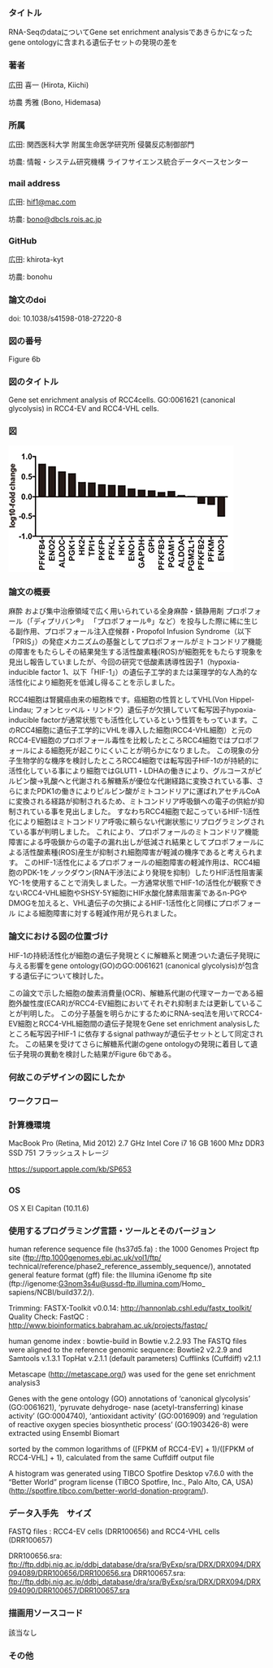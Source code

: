 ### タイトル
RNA-SeqのdataについてGene set enrichment analysisであきらかになったgene ontologyに含まれる遺伝子セットの発現の差を

### 著者
広田 喜一 (Hirota, Kiichi)

坊農 秀雅 (Bono, Hidemasa)

### 所属
広田: 関西医科大学 附属生命医学研究所 侵襲反応制御部門

坊農: 情報・システム研究機構 ライフサイエンス統合データベースセンター

###  mail address
広田: hif1@mac.com

坊農: bono@dbcls.rois.ac.jp

### GitHub
 広田: khirota-kyt

坊農: bonohu


###  論文のdoi
doi: 10.1038/s41598-018-27220-8

###  図の番号
Figure 6b

### 図のタイトル
 Gene set enrichment analysis of RCC4cells.
GO:0061621 (canonical glycolysis) in RCC4-EV and RCC4-VHL cells.



### 図

![fig6b](https://github.com/khirota-kyt/dry_analysis/blob/master/fig6b.png)

### 論文の概要

麻酔 および集中治療領域で広く用いられている全身麻酔・鎮静用剤 プロポフォール（「ディプリバン®」 「プロポフォール®」など）を投与した際に稀に生じる副作用、プロポフォール注入症候群・Propofol Infusion Syndrome（以下「PRIS」）の発症メカニズムの基盤としてプロポフォールがミトコンドリア機能の障害をもたらしその結果発生する活性酸素種(ROS)が細胞死をもたらす現象を見出し報告していましたが、今回の研究で低酸素誘導性因子1（hypoxia-inducible factor 1、以下「HIF-1」）の遺伝子工学的または薬理学的な人為的な活性化により細胞死を低減し得ることを示しました。

RCC4細胞は腎臓癌由来の細胞株です。癌細胞の性質としてVHL(Von Hippel-Lindau; フォンヒッペル・リンドウ）遺伝子が欠損していて転写因子hypoxia-inducible factorが通常状態でも活性化しているという性質をもっています。このRCC4細胞に遺伝子工学的にVHLを導入した細胞(RCC4-VHL細胞）と元のRCC4-EV細胞のプロポフォール毒性を比較したところRCC4細胞ではプロポフォールによる細胞死が起こりにくいことが明らかになりました。
この現象の分子生物学的な機序を検討したところRCC4細胞では転写因子HIF-1のが持続的に活性化している事により細胞ではGLUT1・LDHAの働きにより、グルコースがピルビン酸→乳酸へと代謝される解糖系が優位な代謝経路に変換されている事、さらにまたPDK1の働きによりピルビン酸がミトコンドリアに運ばれアセチルCoAに変換される経路が抑制されるため、ミトコンドリア呼吸鎖への電子の供給が抑制されている事を見出しました。
すなわちRCC4細胞で起こっているHIF-1活性化により細胞はミトコンドリア呼吸に頼らない代謝状態にリプログラミングされている事が判明しました。
これにより、プロポフォールのミトコンドリア機能障害による呼吸鎖からの電子の漏れ出しが低減され結果としてプロポフォールによる活性酸素種(ROS)産生が抑制され細胞障害が軽減の機序であると考えられます。
このHIF-1活性化によるプロポフォールの細胞障害の軽減作用は、RCC4細胞のPDK-1をノックダウン(RNA干渉法により発現を抑制）したりHIF活性阻害薬YC-1を使用することで消失しました。一方通常状態でHIF-1の活性化が観察できないRCC4-VHL細胞やSHSY-5Y細胞にHIF水酸化酵素阻害薬であるn-PGやDMOGを加えると、VHL遺伝子の欠損によるHIF-1活性化と同様にプロポフォール による細胞障害に対する軽減作用が見られました。


### 論文における図の位置づけ

HIF-1の持続活性化が細胞の遺伝子発現とくに解糖系と関連ついた遺伝子発現に与える影響をgene ontology(GO)のGO:0061621 (canonical glycolysis)が包含する遺伝子について検討した。

この論文で示した細胞の酸素消費量(OCR)、解糖系代謝の代理マーカーである細胞外酸性度(ECAR)がRCC4-EV細胞においてそれぞれ抑制または更新していることが判明した。
この分子基盤を明らかにするためにRNA-seq法を用いてRCC4-EV細胞とRCC4-VHL細胞間の遺伝子発現をGene set enrichment analysisしたところ転写因子HIF-1 に依存するsignal pathwayが遺伝子セットとして同定された。
この結果を受けてさらに解糖系代謝のgene ontologyの発現に着目して遺伝子発現の異動を検討した結果がFigure 6bである。


### 何故このデザインの図にしたか

### ワークフロー

### 計算機環境

MacBook Pro (Retina, Mid 2012)
2.7 GHz Intel Core i7
16 GB 1600 Mhz DDR3
SSD 751 フラッシュストレージ

https://support.apple.com/kb/SP653

### OS 
OS X El Capitan (10.11.6)

### 使用するプログラミング言語・ツールとそのバージョン

human reference sequence file (hs37d5.fa) :  the 1000 Genomes Project ftp site (ftp://ftp.1000genomes.ebi.ac.uk/vol1/ftp/ technical/reference/phase2_reference_assembly_sequence/),
annotated general feature format (gff) file: the Illumina iGenome ftp site (ftp://igenome:G3nom3s4u@ussd-ftp.illumina.com/Homo_ sapiens/NCBI/build37.2/). 

Trimming: FASTX-Toolkit v0.0.14: http://hannonlab.cshl.edu/fastx_toolkit/
Quality Check: FastQC : http://www.bioinformatics.babraham.ac.uk/projects/fastqc/


human genome index : bowtie-build in Bowtie v.2.2.93
The FASTQ files were aligned to the reference genomic sequence: Bowtie2 v2.2.9 and Samtools v.1.3.1 TopHat v.2.1.1 (default parameters)
Cufflinks (Cuffdiff) v2.1.1

Metascape (http://metascape.org/) was used for the gene set enrichment analysis3

Genes with the gene ontology (GO) annotations of ‘canonical glycolysis’ (GO:0061621), ‘pyruvate dehydroge- nase (acetyl-transferring) kinase activity’ (GO:0004740), ‘antioxidant activity’ (GO:0016909) and ‘regulation of reactive oxygen species biosynthetic process’ (GO:1903426-8) were extracted using Ensembl Biomart

sorted by the common logarithms of ([FPKM of RCC4-EV] + 1)/([FPKM of RCC4-VHL] + 1), calculated from the same Cuffdiff output file 

A histogram was generated using TIBCO Spotfire Desktop v7.6.0 with the “Better World” program license (TIBCO Spotfire, Inc., Palo Alto, CA, USA) (http://spotfire.tibco.com/better-world-donation-program/).

### データ入手先　サイズ
FASTQ files : RCC4-EV cells (DRR100656) and RCC4-VHL cells (DRR100657)

DRR100656.sra: ftp://ftp.ddbj.nig.ac.jp/ddbj_database/dra/sra/ByExp/sra/DRX/DRX094/DRX094089/DRR100656/DRR100656.sra
DRR100657.sra: ftp://ftp.ddbj.nig.ac.jp/ddbj_database/dra/sra/ByExp/sra/DRX/DRX094/DRX094090/DRR100657/DRR100657.sra



### 描画用ソースコード
該当なし


### その他
